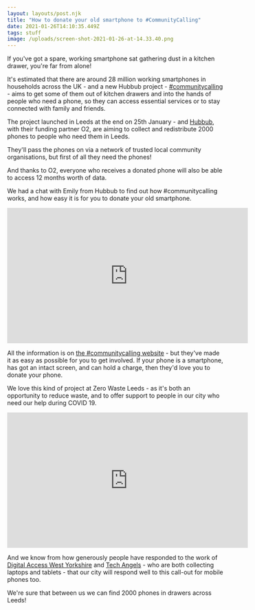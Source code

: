 ```yaml
---
layout: layouts/post.njk
title: "How to donate your old smartphone to #CommunityCalling"
date: 2021-01-26T14:10:35.449Z
tags: stuff
image: /uploads/screen-shot-2021-01-26-at-14.33.40.png
---
```

If you've got a spare, working smartphone sat gathering dust in a kitchen drawer, you're far from alone!

It's estimated that there are around 28 million working smartphones in households across the UK - and a new Hubbub project - [\#communitycalling](https://www.hubbub.org.uk/communitycalling?utm_source=website&utm_medium=zerowasteleeds&utm_campaign=community_calling) - aims to get some of them out of kitchen drawers and into the hands of people who need a phone, so they can access essential services or to stay connected with family and friends.

The project launched in Leeds at the end on 25th January - and [Hubbub](https://www.hubbub.org.uk/), with their funding partner O2, are aiming to collect and redistribute 2000 phones to people who need them in Leeds.   

They'll pass the phones on via a network of trusted local community organisations, but first of all they need the phones!

And thanks to O2, everyone who receives a donated phone will also be able to access 12 months worth of data. 

We had a chat with Emily from Hubbub to find out how #communitycalling works, and how easy it is for you to donate your old smartphone.

<iframe width="560" height="315" src="https://www.youtube.com/embed/jWE_cS-W-zQ" frameborder="0" allow="accelerometer; autoplay; clipboard-write; encrypted-media; gyroscope; picture-in-picture" allowfullscreen></iframe>

All the information is on [the #communitycalling website](https://www.hubbub.org.uk/communitycalling?utm_source=website&utm_medium=zerowasteleeds&utm_campaign=community_calling) - but they've made it as easy as possible for you to get involved.  If your phone is a smartphone, has got an intact screen, and can hold a charge, then they'd love you to donate your phone.

We love this kind of project at Zero Waste Leeds - as it's both an opportunity to reduce waste, and to offer support to people in our city who need our help during COVID 19.  

<iframe width="560" height="315" src="https://www.youtube.com/embed/Ywdl92Isa6c" frameborder="0" allow="accelerometer; autoplay; clipboard-write; encrypted-media; gyroscope; picture-in-picture" allowfullscreen></iframe>

And we know from how generously people have responded to the work of [Digital Access West Yorkshire](https://www.zerowasteleeds.org.uk/tips/got-a-spare-laptop-or-tablet-why-not-donate-it/) and [Tech Angels](https://www.zerowasteleeds.org.uk/tips/tech-angels-helping-leeds-businesses-to-donate-surplus-laptops/) - who are both collecting laptops and tablets - that our city will respond well to this call-out for mobile phones too.  

We're sure that between us we can find 2000 phones in drawers across Leeds!